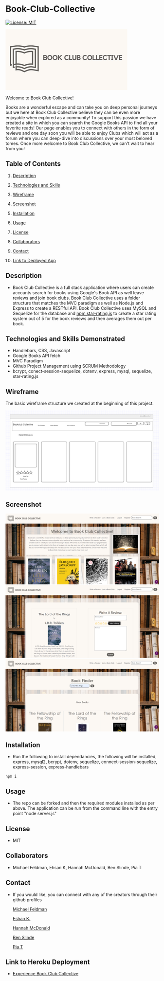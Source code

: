 # Book-Club-Collective

[![License: MIT](https://img.shields.io/badge/License-MIT-yellow.svg)](https://opensource.org/licenses/MIT)

![logo](./public/images/logo2.png)

Welcome to Book Club Collective!

Books are a wonderful escape and can take you on deep personal journeys but we here at Book Club Collective believe they can be even more enjoyable when explored as a community! To support this passion we have created a site in which you can search the Google Books API to find all your favorite reads! Our page enables you to connect with others in the form of reviews and one day soon you will be able to enjoy Clubs which will act as a forum where you can deep-dive into discussions over your most beloved tomes. Once more welcome to Book Club Collective, we can't wait to hear from you!


## Table of Contents

1. [Description](#description)

1. [Technologies and Skills](#technologies)

1. [Wireframe](#wireframe)

1. [Screenshot](#screenshot)

1. [Installation](#installation)

1. [Usage](#usage)

1. [License](#license)

1. [Collaborators](#collaborators)

1. [Contact](#contact)

1. [Link to Deployed App](#sample)

## <a id="description"></a>Description

- Book Club Collective is a full stack application where users can create accounts search for books using Google's Book API as well leave reviews and join book clubs. Book Club Collective uses a folder structure that matches the MVC paradigm as well as Node.js and Express to create a RESTful API. Book Club Collective uses MySQL and Sequelize for the database and [npm star-rating.js](https://www.npmjs.com/package/star-rating.js) to create a star rating system out of 5 for the book reviews and then averages them out per book.

## <a id="technologies"></a>Technologies and Skills Demonstrated

* Handlebars, CSS, Javascript
* Google Books API fetch
* MVC Paradigm 
* Github Project Management using SCRUM Methodology
* bcrypt, conect-session-sequelize, dotenv, express, mysql, sequelize, star-rating.js

## <a id="wireframe"></a>Wireframe

The basic wireframe structure we created at the beginning of this project.

![Wireframe Home Page](./public/images/BCCWireframe.png)

## <a id="screenshot"></a>Screenshot

![Screenshot of App Homepage](/public/images/screenshothome.png)
![Screenshot of Write a Review Page](/public/images/screenshotreview.png)
![Screenshot of Search Results Page](/public/images/screenshotsearch.png)

## <a id="installation"></a>Installation

- Run the following to install dependancies, the following will be installed, express, mysql2, bcrypt, dotenv, sequelize, connect-session-sequelize, express-session, express-handlebars

```
npm i
```

## <a id="usage"></a>Usage

- The repo can be forked and then the required modules installed as per above. The application can be run from the command line with the entry point "node server.js"

## <a id="license"></a>License

- MIT

## <a id="collaborators"></a>Collaborators

- Michael Feldman, Ehsan K, Hannah McDonald, Ben Slinde, Pia T

## <a id="contact"></a>Contact

- If you would like, you can connect with any of the creators through their github profiles

  [Michael Feldman](https://github.com/micah41224)

  [Eshan K.](https://github.com/ekhosr)

  [Hannah McDonald](https://github.com/hannahnmcdonald)

  [Ben Slinde](https://github.com/stevenslade)

  [Pia T](https://github.com/ptriv1)

## <a id="sample"></a>Link to Heroku Deployment

- [Experience Book Club Collective](https://intense-tor-64466.herokuapp.com/)

